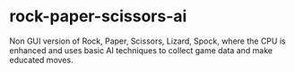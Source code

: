 # rock-paper-scissors-ai
Non GUI version of Rock, Paper, Scissors, Lizard, Spock, where the CPU is enhanced and uses basic AI techniques to collect game data and make educated moves.
